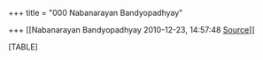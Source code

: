 +++
title = "000 Nabanarayan Bandyopadhyay"

+++
[[Nabanarayan Bandyopadhyay	2010-12-23, 14:57:48 [Source](https://groups.google.com/g/bvparishat/c/-p5zvEzPQ2k)]]



[TABLE]

  

